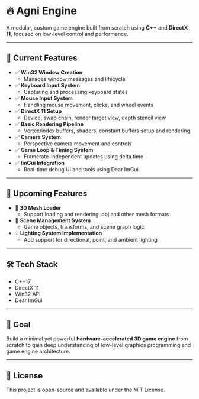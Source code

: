 # 🔥 Agni Engine 
A modular, custom game engine built from scratch using **C++** and **DirectX 11**, focused on low-level control and performance.

---

## 🔹 Current Features  

- ✅ **Win32 Window Creation**  
  - Manages window messages and lifecycle  
- ✅ **Keyboard Input System**  
  - Capturing and processing keyboard states  
- ✅ **Mouse Input System**  
  - Handling mouse movement, clicks, and wheel events  
- ✅ **DirectX 11 Setup**  
  - Device, swap chain, render target view, depth stencil view  
- ✅ **Basic Rendering Pipeline**  
  - Vertex/index buffers, shaders, constant buffers setup and rendering  
- ✅ **Camera System**  
  - Perspective camera movement and controls  
- ✅ **Game Loop & Timing System**  
  - Framerate-independent updates using delta time  
- ✅ **ImGui Integration**  
  - Real-time debug UI and tools using Dear ImGui  

---

## 🔹 Upcoming Features  

- 🧠 **3D Mesh Loader** 
  - Support loading and rendering .obj and other mesh formats  
- 🧰 **Scene Management System**  
  - Game objects, transforms, and scene graph logic  
- 💡 **Lighting System Implementation**  
  - Add support for directional, point, and ambient lighting  

---

## 🛠️ Tech Stack  
- C++17  
- DirectX 11  
- Win32 API  
- Dear ImGui  

---

## 🧠 Goal  
Build a minimal yet powerful **hardware-accelerated 3D game engine** from scratch to gain deep understanding of low-level graphics programming and game engine architecture.

---

## 📌 License  
This project is open-source and available under the MIT License.
